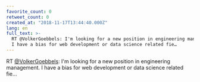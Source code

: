 ```yaml
---
favorite_count: 0
retweet_count: 0
created_at: "2018-11-17T13:44:40.000Z"
lang: en
full_text: >-
  RT @VolkerGoebbels: I'm looking for a new position in engineering management.
  I have a bias for web development or data science related fie…
---
```


RT [@VolkerGoebbels](https://twitter.com/VolkerGoebbels): I'm looking for a new
position in engineering management. I have a bias for web development or data
science related fie…
